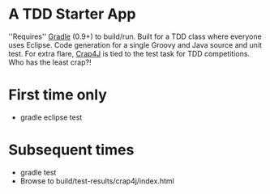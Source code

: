 A TDD Starter App
======
''Requires'' [Gradle][gradle] (0.9+) to build/run.
Built for a TDD class where everyone uses Eclipse.
Code generation for a single Groovy and Java source and unit test.
For extra flare, [Crap4J][crap4j] is tied to the test task for TDD competitions. Who has the least crap?!

First time only
===
 * gradle eclipse test
 
Subsequent times
===
 * gradle test 
 * Browse to build/test-results/crap4j/index.html
 
[gradle]:http://gradle.org/
[crap4j]:http://www.crap4j.org/ 